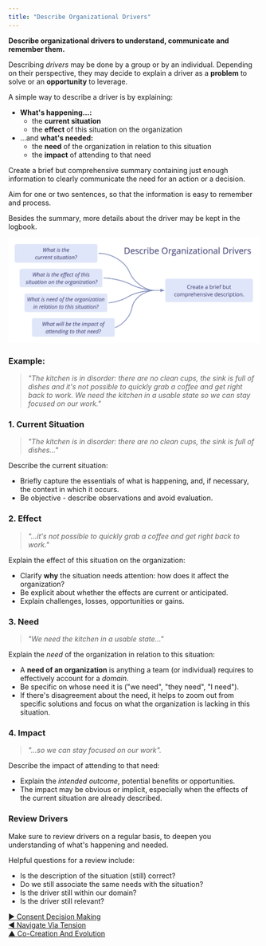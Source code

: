 ```yaml
---
title: "Describe Organizational Drivers"
---
```



**Describe organizational drivers to understand, communicate and remember them.**

Describing <dfn data-info="Organizational Driver: A driver is a person’s or a group&apos;s motive for responding to a specific situation. A driver is considered an **organizational driver** if responding to it would help the organization generate value, eliminate waste or avoid unintended consequences.">drivers</dfn> may be done by a group or by an individual. Depending on their perspective, they may decide to explain a driver as a **problem** to solve or an **opportunity** to leverage.

A simple way to describe a driver is by explaining:

-   **What's happening...:**
    -   the **current situation**
    -   the **effect** of this situation on the organization
-   ...and **what's needed:**
    -   the **need** of the organization in relation to this situation
    -   the **impact** of attending to that need

Create a brief but comprehensive summary containing just enough information to clearly communicate the need for an action or a decision.

Aim for one or two sentences, so that the information is easy to remember and process.

Besides the summary, more details about the driver may be kept in the logbook.

![Describe Organizational Drivers](img/process/describe-organizational-drivers.png)

### Example:

> _"The kitchen is in disorder: there are no clean cups, the sink is full of dishes and it's not possible to quickly grab a coffee and get right back to work. We need the kitchen in a usable state so we can stay focused on our work."_

### 1. Current Situation

> _"The kitchen is in disorder: there are no clean cups, the sink is full of dishes..."_

Describe the current situation:

- Briefly capture the essentials of what is happening, and, if necessary, the context in which it occurs.
- Be objective - describe observations and avoid evaluation.

### 2. Effect

> _"...it's not possible to quickly grab a coffee and get right back to work."_

Explain the effect of this situation on the organization:

- Clarify **why** the situation needs attention: how does it affect the organization?
- Be explicit about whether the effects are current or anticipated.
- Explain challenges, losses, opportunities or gains.

### 3. Need

> _"We need the kitchen in a usable state..."_

Explain the <dfn data-info="Need: The lack of something wanted or deemed necessary (a requirement).">need</dfn> of the organization in relation to this situation:

- A **need of an organization** is anything a team (or individual) requires to effectively account for a <dfn data-info="Domain: A distinct area of influence, activity and decision making within an organization.">domain</dfn>.
- Be specific on whose need it is ("we need", "they need", "I need").
- If there's disagreement about the need, it helps to zoom out from specific solutions and focus on what the organization is lacking in this situation.

### 4. Impact

> _"...so we can stay focused on our work"._

Describe the impact of attending to that need:

- Explain the <dfn data-info="Intended Outcome: The expected result of an agreement, action, project or strategy.">intended outcome</dfn>, potential benefits or opportunities.
- The impact may be obvious or implicit, especially when the effects of the current situation are already described.

### Review Drivers

Make sure to review drivers on a regular basis, to deepen you understanding of what's happening and needed.

Helpful questions for a review include:

-   Is the description of the situation (still) correct?
-   Do we still associate the same needs with the situation?
-   Is the driver still within our domain?
-   Is the driver still relevant?



[&#9654; Consent Decision Making](consent-decision-making.html)<br/>[&#9664; Navigate Via Tension](navigate-via-tension.html)<br/>[&#9650; Co-Creation And Evolution](co-creation-and-evolution.html)

